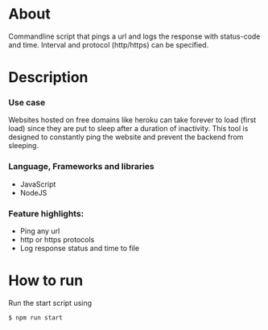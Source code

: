 # About

Commandline script that pings a url and logs the response with status-code and time. Interval and protocol (http/https) can be specified.


# Description

### Use case

Websites hosted on free domains like heroku can take forever to load (first load) since they are put to sleep after a duration of inactivity. This tool is designed to constantly ping the website and prevent the backend from sleeping.

### Language, Frameworks and libraries

- JavaScript
- NodeJS

### Feature highlights:

- Ping any url
- http or https protocols
- Log response status and time to file


# How to run

Run the start script using

```sh
$ npm run start
```
